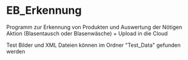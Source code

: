 # EB_Erkennung

Programm zur Erkennung von Produkten und Auswertung der Nötigen Aktion (Blasentausch oder Blasenwäsche) + Upload in die Cloud

Test Bilder und XML Dateien können im Ordner "Test_Data" gefunden werden
